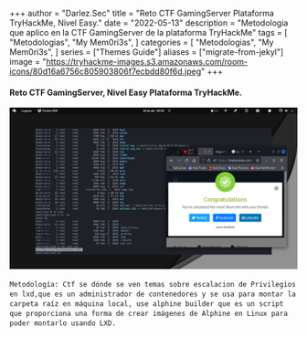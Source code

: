 +++
author = "Darlez.Sec"
title = "Reto CTF GamingServer Plataforma TryHackMe, Nivel Easy."
date = "2022-05-13"
description = "Metodologia que aplico en la CTF GamingServer de la plataforma TryHackMe"
tags = [
"Metodologias",
"My Mem0ri3s",
]
categories = [
"Metodologias",
"My Mem0ri3s",
]
series = ["Themes Guide"]
aliases = ["migrate-from-jekyl"]
image = "https://tryhackme-images.s3.amazonaws.com/room-icons/80d16a6756c805903806f7ecbdd80f6d.jpeg"
+++
#### Reto CTF GamingServer, Nivel Easy Plataforma TryHackMe. 

![GamingServer Ctf](gaming.png)

`Metodología: Ctf se dónde se ven temas sobre escalacion de Privilegios en lxd,que es un administrador de contenedores y se usa para montar la carpeta raíz en máquina local, use alphine builder que es un script que proporciona una forma de crear imágenes de Alphine en Linux para poder montarlo usando LXD.`
